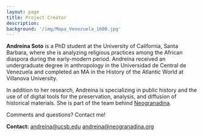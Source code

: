 ```yaml
---
layout: page
title: Project Creator
description:
background: '/img/Mapa_Venezuela_1600.jpg'
---
```

**Andreína Soto** is a PhD student at the University of California, Santa Barbara, where she is analyzing religious practices among the African diaspora during the early-modern period. Andreína received an undergraduate degree in anthropology in the Universidad de Central de Venezuela and completed an MA in the History of the Atlantic World at Villanova University.

In addition to her research, Andreína is specializing in public history and the use of of digital tools for the preservation, analysis, and diffusion of historical materials. She is part of the team behind [Neogranadina](https://neogranadina.org/).

Comments and questions? Contact me!

**Contact:** andreina@ucsb.edu andreina@neogranadina.org
